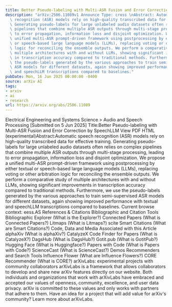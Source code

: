 ```yaml
---
title: Better Pseudo-labeling with Multi-ASR Fusion and Error Correction by SpeechLLM
description: "arXiv:2506.11089v1 Announce Type: cross \nAbstract: Automatic speech\
  \ recognition (ASR) models rely on high-quality transcribed data for effective training.\
  \ Generating pseudo-labels for large unlabeled audio datasets often relies on complex\
  \ pipelines that combine multiple ASR outputs through multi-stage processing, leading\
  \ to error propagation, information loss and disjoint optimization. We propose a\
  \ unified multi-ASR prompt-driven framework using postprocessing by either textual\
  \ or speech-based large language models (LLMs), replacing voting or other arbitration\
  \ logic for reconciling the ensemble outputs. We perform a comparative study of\
  \ multiple architectures with and without LLMs, showing significant improvements\
  \ in transcription accuracy compared to traditional methods. Furthermore, we use\
  \ the pseudo-labels generated by the various approaches to train semi-supervised\
  \ ASR models for different datasets, again showing improved performance with textual\
  \ and speechLLM transcriptions compared to baselines."
pubDate: Mon, 16 Jun 2025 00:00:00 -0400
source: arXiv AI
tags:
- arxiv
- ai
- research
url: https://arxiv.org/abs/2506.11089
---
```


Electrical Engineering and Systems Science > Audio and Speech Processing
[Submitted on 5 Jun 2025]
Title:Better Pseudo-labeling with Multi-ASR Fusion and Error Correction by SpeechLLM
View PDF HTML (experimental)Abstract:Automatic speech recognition (ASR) models rely on high-quality transcribed data for effective training. Generating pseudo-labels for large unlabeled audio datasets often relies on complex pipelines that combine multiple ASR outputs through multi-stage processing, leading to error propagation, information loss and disjoint optimization. We propose a unified multi-ASR prompt-driven framework using postprocessing by either textual or speech-based large language models (LLMs), replacing voting or other arbitration logic for reconciling the ensemble outputs. We perform a comparative study of multiple architectures with and without LLMs, showing significant improvements in transcription accuracy compared to traditional methods. Furthermore, we use the pseudo-labels generated by the various approaches to train semi-supervised ASR models for different datasets, again showing improved performance with textual and speechLLM transcriptions compared to baselines.
Current browse context:
eess.AS
References & Citations
Bibliographic and Citation Tools
Bibliographic Explorer (What is the Explorer?)
Connected Papers (What is Connected Papers?)
Litmaps (What is Litmaps?)
scite Smart Citations (What are Smart Citations?)
Code, Data and Media Associated with this Article
alphaXiv (What is alphaXiv?)
CatalyzeX Code Finder for Papers (What is CatalyzeX?)
DagsHub (What is DagsHub?)
Gotit.pub (What is GotitPub?)
Hugging Face (What is Huggingface?)
Papers with Code (What is Papers with Code?)
ScienceCast (What is ScienceCast?)
Demos
Recommenders and Search Tools
Influence Flower (What are Influence Flowers?)
CORE Recommender (What is CORE?)
arXivLabs: experimental projects with community collaborators
arXivLabs is a framework that allows collaborators to develop and share new arXiv features directly on our website.
Both individuals and organizations that work with arXivLabs have embraced and accepted our values of openness, community, excellence, and user data privacy. arXiv is committed to these values and only works with partners that adhere to them.
Have an idea for a project that will add value for arXiv's community? Learn more about arXivLabs.